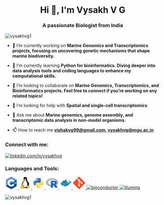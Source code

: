 <h1 align="center">Hi 👋, I'm Vysakh V G</h1>
<h3 align="center">A passionate Biologist from India</h3>

<p align="left"> <img src="https://komarev.com/ghpvc/?username=vysakhvg1&label=Profile%20views&color=0e75b6&style=flat" alt="vysakhvg1" /> </p>

- 🔭 I’m currently working on **Marine Genomics and Transcriptomics projects, focusing on uncovering genetic mechanisms that shape marine biodiversity.**

- 🌱 I’m currently learning **Python for bioinformatics. Diving deeper into data analysis tools and coding languages to enhance my computational skills.**

- 👯 I’m looking to collaborate on **Marine Genomics, Transcriptomics, and Bioinformatics projects. Feel free to connect if you’re working on any related topics!**

- 🤝 I’m looking for help with **Spatial and single-cell transcriptomics**

- 💬 Ask me about **Marine genomics, genome assembly, and transcriptomic data analysis in non-model organisms.**

- 📫 How to reach me **vishakvg99@gmail.com, vysakhvg@mgu.ac.in**

<h3 align="left">Connect with me:</h3>
<p align="left">
<a href="https://linkedin.com/in/linkedin.com/in/vysakhvg" target="blank"><img align="center" src="https://raw.githubusercontent.com/rahuldkjain/github-profile-readme-generator/master/src/images/icons/Social/linked-in-alt.svg" alt="linkedin.com/in/vysakhvg" height="30" width="40" /></a>
</p>

<h3 align="left">Languages and Tools:</h3>
<p align="left"> 
<a href="https://www.w3schools.com/cpp/" target="_blank" rel="noreferrer"> 
  <img src="https://raw.githubusercontent.com/devicons/devicon/master/icons/cplusplus/cplusplus-original.svg" alt="cplusplus" width="40" height="40"/> 
</a>
<a href="https://www.linux.org/" target="_blank" rel="noreferrer"> 
  <img src="https://raw.githubusercontent.com/devicons/devicon/master/icons/linux/linux-original.svg" alt="linux" width="40" height="40"/> 
</a>
<a href="https://www.python.org" target="_blank" rel="noreferrer"> 
  <img src="https://raw.githubusercontent.com/devicons/devicon/master/icons/python/python-original.svg" alt="python" width="40" height="40"/> 
</a>
<a href="https://www.r-project.org/" target="_blank" rel="noreferrer"> 
  <img src="https://raw.githubusercontent.com/devicons/devicon/master/icons/r/r-original.svg" alt="r" width="40" height="40"/> 

</a>
<a href="https://www.docker.com/" target="_blank" rel="noreferrer"> 
  <img src="https://raw.githubusercontent.com/devicons/devicon/master/icons/docker/docker-original.svg" alt="docker" width="40" height="40"/> 
</a>
<a href="https://git-scm.com/" target="_blank" rel="noreferrer"> 
  <img src="https://raw.githubusercontent.com/devicons/devicon/master/icons/git/git-original.svg" alt="git" width="40" height="40"/> 
</a>
<a href="https://www.bioconductor.org/" target="_blank" rel="noreferrer"> 
  <img src="https://bioconductor.org/images/bioconductor-logo.svg" alt="bioconductor" width="40" height="40"/> 
</a>
<a href="https://www.illumina.com/" target="_blank" rel="noreferrer"> 
  <img src="https://upload.wikimedia.org/wikipedia/commons/thumb/8/8c/Illumina_logo.svg/800px-Illumina_logo.svg.png" alt="illumina" width="40" height="40"/> 
</a>
</p>

<p><img align="center" src="https://github-readme-stats.vercel.app/api/top-langs?username=vysakhvg1&show_icons=true&locale=en&layout=compact" alt="vysakhvg1" /></p>
